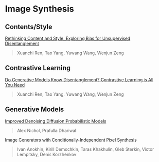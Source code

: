 # Image Synthesis

## Contents/Style

[Rethinking Content and Style: Exploring Bias for Unsupervised Disentanglement](https://arxiv.org/abs/2102.10544)
> Xuanchi Ren, Tao Yang, Yuwang Wang, Wenjun Zeng  


## Contrastive Learning

[Do Generative Models Know Disentanglement? Contrastive Learning is All You Need](https://arxiv.org/abs/2102.10543)
> Xuanchi Ren, Tao Yang, Yuwang Wang, Wenjun Zeng  

## Generative Models

[Improved Denoising Diffusion Probabilistic Models](https://arxiv.org/abs/2102.09672)
> Alex Nichol, Prafulla Dhariwal  

[Image Generators with Conditionally-Independent Pixel Synthesis](https://arxiv.org/abs/2011.13775)
> Ivan Anokhin, Kirill Demochkin, Taras Khakhulin, Gleb Sterkin, Victor Lempitsky, Denis Korzhenkov  
